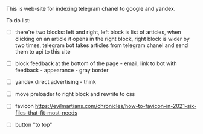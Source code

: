 This is web-site for indexing telegram chanel to google and yandex.

To do list:

- [ ] there're two blocks: left and right, left block is list of articles, when clicking on an article it opens in the right block, right block is wider by two times, telegram bot takes articles from telegram chanel and send them to api to this site

- [ ] block feedback at the bottom of the page - email, link to bot with feedback - appearance - gray border

- [ ] yandex direct advertising - think

- [ ] move preloader to right block and rewrite to css

- [ ] favicon https://evilmartians.com/chronicles/how-to-favicon-in-2021-six-files-that-fit-most-needs

- [ ] button "to top"
